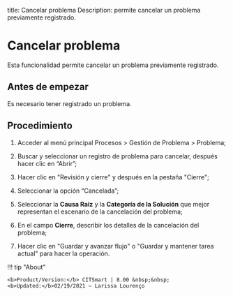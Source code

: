 title: Cancelar problema
Description: permite cancelar un problema previamente registrado.
# Cancelar problema

Esta funcionalidad permite cancelar un problema previamente registrado.

Antes de empezar
----------------

Es necesario tener registrado un problema.

Procedimiento 
-------------

1.  Acceder al menú principal Procesos \> Gestión
    de Problema \> Problema;

2.  Buscar y seleccionar un registro de problema para cancelar, después
    hacer clic en “Abrir”;

3.  Hacer clic en "Revisión y cierre" y después en la pestaña "Cierre";

4.  Seleccionar la opción “Cancelada”;

5.  Seleccionar la **Causa Raiz** y la **Categoría de la Solución** que mejor
    representan el escenario de la cancelación del problema;

6.  En el campo **Cierre**, describir los detalles de la cancelación del problema;

7.  Hacer clic en "Guardar y  avanzar flujo" o "Guardar y mantener tarea actual"
    para hacer la operación.

!!! tip "About"

    <b>Product/Version:</b> CITSmart | 8.00 &nbsp;&nbsp;
    <b>Updated:</b>02/19/2021 – Larissa Lourenço
